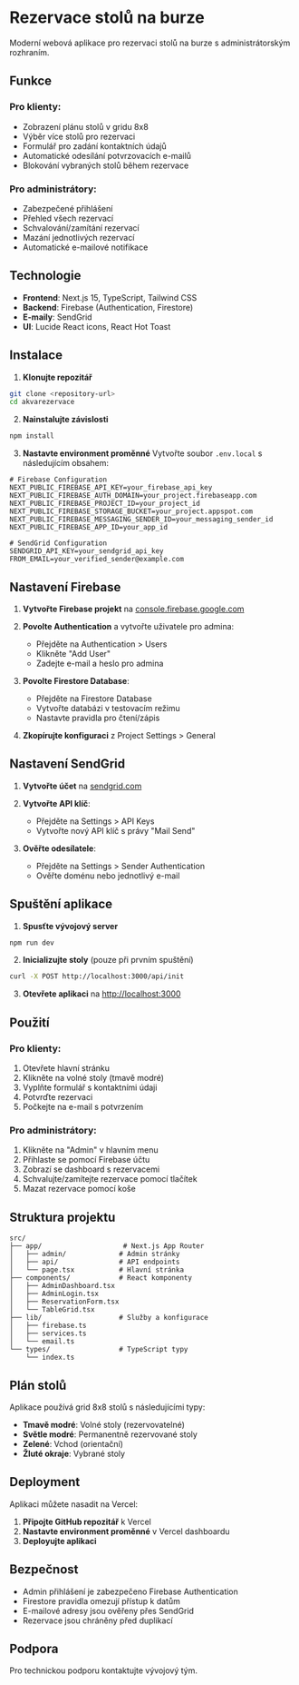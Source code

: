 # Rezervace stolů na burze

Moderní webová aplikace pro rezervaci stolů na burze s administrátorským rozhraním.

## Funkce

### Pro klienty:
- Zobrazení plánu stolů v gridu 8x8
- Výběr více stolů pro rezervaci
- Formulář pro zadání kontaktních údajů
- Automatické odesílání potvrzovacích e-mailů
- Blokování vybraných stolů během rezervace

### Pro administrátory:
- Zabezpečené přihlášení
- Přehled všech rezervací
- Schvalování/zamítání rezervací
- Mazání jednotlivých rezervací
- Automatické e-mailové notifikace

## Technologie

- **Frontend**: Next.js 15, TypeScript, Tailwind CSS
- **Backend**: Firebase (Authentication, Firestore)
- **E-maily**: SendGrid
- **UI**: Lucide React icons, React Hot Toast

## Instalace

1. **Klonujte repozitář**
```bash
git clone <repository-url>
cd akvarezervace
```

2. **Nainstalujte závislosti**
```bash
npm install
```

3. **Nastavte environment proměnné**
Vytvořte soubor `.env.local` s následujícím obsahem:

```env
# Firebase Configuration
NEXT_PUBLIC_FIREBASE_API_KEY=your_firebase_api_key
NEXT_PUBLIC_FIREBASE_AUTH_DOMAIN=your_project.firebaseapp.com
NEXT_PUBLIC_FIREBASE_PROJECT_ID=your_project_id
NEXT_PUBLIC_FIREBASE_STORAGE_BUCKET=your_project.appspot.com
NEXT_PUBLIC_FIREBASE_MESSAGING_SENDER_ID=your_messaging_sender_id
NEXT_PUBLIC_FIREBASE_APP_ID=your_app_id

# SendGrid Configuration
SENDGRID_API_KEY=your_sendgrid_api_key
FROM_EMAIL=your_verified_sender@example.com
```

## Nastavení Firebase

1. **Vytvořte Firebase projekt** na [console.firebase.google.com](https://console.firebase.google.com)

2. **Povolte Authentication** a vytvořte uživatele pro admina:
   - Přejděte na Authentication > Users
   - Klikněte "Add User"
   - Zadejte e-mail a heslo pro admina

3. **Povolte Firestore Database**:
   - Přejděte na Firestore Database
   - Vytvořte databázi v testovacím režimu
   - Nastavte pravidla pro čtení/zápis

4. **Zkopírujte konfiguraci** z Project Settings > General

## Nastavení SendGrid

1. **Vytvořte účet** na [sendgrid.com](https://sendgrid.com)

2. **Vytvořte API klíč**:
   - Přejděte na Settings > API Keys
   - Vytvořte nový API klíč s právy "Mail Send"

3. **Ověřte odesílatele**:
   - Přejděte na Settings > Sender Authentication
   - Ověřte doménu nebo jednotlivý e-mail

## Spuštění aplikace

1. **Spusťte vývojový server**
```bash
npm run dev
```

2. **Inicializujte stoly** (pouze při prvním spuštění)
```bash
curl -X POST http://localhost:3000/api/init
```

3. **Otevřete aplikaci** na [http://localhost:3000](http://localhost:3000)

## Použití

### Pro klienty:
1. Otevřete hlavní stránku
2. Klikněte na volné stoly (tmavě modré)
3. Vyplňte formulář s kontaktními údaji
4. Potvrďte rezervaci
5. Počkejte na e-mail s potvrzením

### Pro administrátory:
1. Klikněte na "Admin" v hlavním menu
2. Přihlaste se pomocí Firebase účtu
3. Zobrazí se dashboard s rezervacemi
4. Schvalujte/zamítejte rezervace pomocí tlačítek
5. Mazat rezervace pomocí koše

## Struktura projektu

```
src/
├── app/                    # Next.js App Router
│   ├── admin/             # Admin stránky
│   ├── api/               # API endpoints
│   └── page.tsx           # Hlavní stránka
├── components/            # React komponenty
│   ├── AdminDashboard.tsx
│   ├── AdminLogin.tsx
│   ├── ReservationForm.tsx
│   └── TableGrid.tsx
├── lib/                   # Služby a konfigurace
│   ├── firebase.ts
│   ├── services.ts
│   └── email.ts
└── types/                 # TypeScript typy
    └── index.ts
```

## Plán stolů

Aplikace používá grid 8x8 stolů s následujícími typy:

- **Tmavě modré**: Volné stoly (rezervovatelné)
- **Světle modré**: Permanentně rezervované stoly
- **Zelené**: Vchod (orientační)
- **Žluté okraje**: Vybrané stoly

## Deployment

Aplikaci můžete nasadit na Vercel:

1. **Připojte GitHub repozitář** k Vercel
2. **Nastavte environment proměnné** v Vercel dashboardu
3. **Deployujte aplikaci**

## Bezpečnost

- Admin přihlášení je zabezpečeno Firebase Authentication
- Firestore pravidla omezují přístup k datům
- E-mailové adresy jsou ověřeny přes SendGrid
- Rezervace jsou chráněny před duplikací

## Podpora

Pro technickou podporu kontaktujte vývojový tým.
